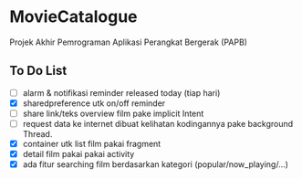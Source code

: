 # MovieCatalogue

Projek Akhir Pemrograman Aplikasi Perangkat Bergerak (PAPB)

## To Do List 
  * [ ] alarm & notifikasi reminder released today (tiap hari)
  * [X] sharedpreference utk on/off reminder
  * [ ] share link/teks overview film pake implicit Intent
  * [ ] request data ke internet dibuat kelihatan kodingannya pake background Thread.
  * [X] container utk list film pakai fragment
  * [X] detail film pakai pakai activity
  * [X] ada fitur searching film berdasarkan kategori (popular/now_playing/...)
